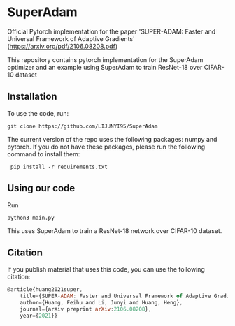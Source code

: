 # SuperAdam
Official Pytorch implementation for the paper 'SUPER-ADAM: Faster and Universal Framework of Adaptive Gradients' (https://arxiv.org/pdf/2106.08208.pdf)

This repository contains pytorch implementation for the SuperAdam optimizer and an example using SuperAdam to train  ResNet-18 over CIFAR-10 dataset


## Installation

To use the code, run:

```
git clone https://github.com/LIJUNYI95/SuperAdam
```

The current version of the repo uses the following packages: numpy and pytorch.
If you do not have these packages, please run the following command to install them:
 
```
 pip install -r requirements.txt
```

## Using our code
Run

 ```
python3 main.py
```
This uses SuperAdam to train a ResNet-18 network over CIFAR-10 dataset.



## Citation

If you publish material that uses this code, you can use the following citation:

```js
@article{huang2021super,
    title={SUPER-ADAM: Faster and Universal Framework of Adaptive Gradients},
    author={Huang, Feihu and Li, Junyi and Huang, Heng},
    journal={arXiv preprint arXiv:2106.08208},
    year={2021}}
```



